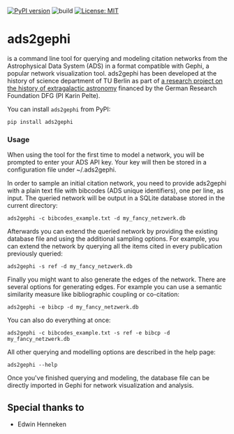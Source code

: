 [![PyPI version](https://badge.fury.io/py/ads2gephi.svg)](https://badge.fury.io/py/ads2gephi)
![build](https://api.travis-ci.org/03b8/ads2gephi.svg?branch=master)
[![License: MIT](https://img.shields.io/badge/License-MIT-yellow.svg)](https://opensource.org/licenses/MIT)

# ads2gephi

is a command line tool for querying and modeling citation networks from the Astrophysical Data System (ADS) in a format compatible with Gephi, a popular network visualization tool. ads2gephi has been developed at the history of science department of TU Berlin as part of [a research project on the history of extragalactic astronomy](https://gepris.dfg.de/gepris/projekt/289438140?language=en) financed by the German Research Foundation DFG (PI Karin Pelte).

You can install `ads2gephi` from PyPI:
```
pip install ads2gephi
```

### Usage

When using the tool for the first time to model a network, you will be prompted to enter your ADS API key. Your key will then be stored in a configuration file under ~/.ads2gephi.

In order to sample an initial citation network, you need to provide ads2gephi with a plain text file with bibcodes (ADS unique identifiers), one per line, as input. The queried network will be output in a SQLite database stored in the current directory:

```
ads2gephi -c bibcodes_example.txt -d my_fancy_netzwerk.db
```

Afterwards you can extend the queried network by providing the existing database file and using the additional sampling options. For example, you can extend the network by querying all the items cited in every publication previously queried:

```
ads2gephi -s ref -d my_fancy_netzwerk.db
```

Finally you might want to also generate the edges of the network. There are several options for generating edges. For example you can use a semantic similarity measure like bibliographic coupling or co-citation:
```
ads2gephi -e bibcp -d my_fancy_netzwerk.db
```

You can also do everything at once:
```
ads2gephi -c bibcodes_example.txt -s ref -e bibcp -d my_fancy_netzwerk.db
```

All other querying and modelling options are described in the help page:
```
ads2gephi --help
```

Once you've finished querying and modeling, the database file can be directly imported in Gephi for network visualization and analysis.

## Special thanks to

* Edwin Henneken
